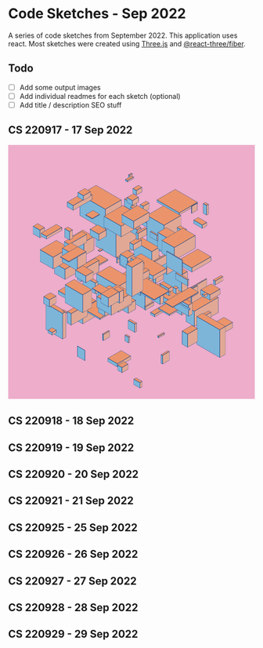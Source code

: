 # Code Sketches - Sep 2022

A series of code sketches from September 2022. This application uses react. Most sketches were created using [Three.js](https://threejs.org/) and [@react-three/fiber](https://docs.pmnd.rs/react-three-fiber/getting-started/introduction).

## Todo

- [ ] Add some output images
- [ ] Add individual readmes for each sketch (optional)
- [ ] Add title / description SEO stuff

## CS 220917 - 17 Sep 2022

![Example Output](src/outputs/cs-220917-2958596.png)

## CS 220918 - 18 Sep 2022

## CS 220919 - 19 Sep 2022

## CS 220920 - 20 Sep 2022

## CS 220921 - 21 Sep 2022

## CS 220925 - 25 Sep 2022

## CS 220926 - 26 Sep 2022

## CS 220927 - 27 Sep 2022

## CS 220928 - 28 Sep 2022

## CS 220929 - 29 Sep 2022


